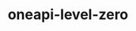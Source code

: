 ---
title: "oneapi-level-zero"
layout: cache
categories: [package, v0.20.1]
meta: {"versions": ["1.9.9"], "compilers": ["oneapi@=2023.0.0"], "oss": ["ubuntu20.04"], "platforms": ["linux"], "targets": ["x86_64"], "stacks": ["e4s-oneapi", "root"], "num_specs": 1, "num_specs_by_stack": {"root": 1, "e4s-oneapi": 1}}
spec_details: [{"hash": "wojihagyziws6qpijfn37o3vmjvnx4pj", "compiler": "oneapi@=2023.0.0", "versions": ["1.9.9"], "os": "ubuntu20.04", "platform": "linux", "target": "x86_64", "variants": ["build_system=cmake", "build_type=Release", "generator=make", "~ipo"], "stacks": ["root", "e4s-oneapi"], "size": "-", "tarball": "https://binaries.spack.io/releases/v0.20.1/build_cache/linux-ubuntu20.04-x86_64/oneapi-2023.0.0/oneapi-level-zero-1.9.9/linux-ubuntu20.04-x86_64-oneapi-2023.0.0-oneapi-level-zero-1.9.9-wojihagyziws6qpijfn37o3vmjvnx4pj.spack"}]
---